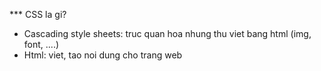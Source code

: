 *** CSS la gi?

- Cascading style sheets: truc quan hoa nhung thu viet bang html (img, font, ....)
- Html: viet, tao noi dung cho trang web